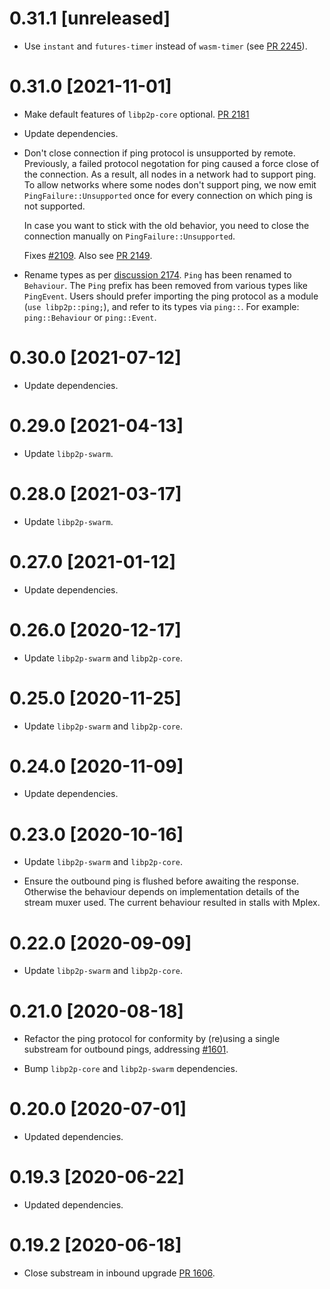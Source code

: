 # 0.31.1 [unreleased]

- Use `instant` and `futures-timer` instead of `wasm-timer` (see [PR 2245]).

[PR 2245]: https://github.com/libp2p/rust-libp2p/pull/2245

# 0.31.0 [2021-11-01]

- Make default features of `libp2p-core` optional.
  [PR 2181](https://github.com/libp2p/rust-libp2p/pull/2181)

- Update dependencies.

- Don't close connection if ping protocol is unsupported by remote.
  Previously, a failed protocol negotation for ping caused a force close of the connection.
  As a result, all nodes in a network had to support ping.
  To allow networks where some nodes don't support ping, we now emit
  `PingFailure::Unsupported` once for every connection on which ping is not supported.

  In case you want to stick with the old behavior, you need to close the connection
  manually on `PingFailure::Unsupported`.

  Fixes [#2109](https://github.com/libp2p/rust-libp2p/issues/2109). Also see [PR 2149].

  [PR 2149]: https://github.com/libp2p/rust-libp2p/pull/2149/

- Rename types as per [discussion 2174].
  `Ping` has been renamed to `Behaviour`.
  The `Ping` prefix has been removed from various types like `PingEvent`.
  Users should prefer importing the ping protocol as a module (`use libp2p::ping;`),
  and refer to its types via `ping::`. For example: `ping::Behaviour` or `ping::Event`.

  [discussion 2174]: https://github.com/libp2p/rust-libp2p/discussions/2174

# 0.30.0 [2021-07-12]

- Update dependencies.

# 0.29.0 [2021-04-13]

- Update `libp2p-swarm`.

# 0.28.0 [2021-03-17]

- Update `libp2p-swarm`.

# 0.27.0 [2021-01-12]

- Update dependencies.

# 0.26.0 [2020-12-17]

- Update `libp2p-swarm` and `libp2p-core`.

# 0.25.0 [2020-11-25]

- Update `libp2p-swarm` and `libp2p-core`.

# 0.24.0 [2020-11-09]

- Update dependencies.

# 0.23.0 [2020-10-16]

- Update `libp2p-swarm` and `libp2p-core`.

- Ensure the outbound ping is flushed before awaiting
  the response. Otherwise the behaviour depends on
  implementation details of the stream muxer used.
  The current behaviour resulted in stalls with Mplex.

# 0.22.0 [2020-09-09]

- Update `libp2p-swarm` and `libp2p-core`.

# 0.21.0 [2020-08-18]

- Refactor the ping protocol for conformity by (re)using
a single substream for outbound pings, addressing
[#1601](https://github.com/libp2p/rust-libp2p/issues/1601).

- Bump `libp2p-core` and `libp2p-swarm` dependencies.

# 0.20.0 [2020-07-01]

- Updated dependencies.

# 0.19.3 [2020-06-22]

- Updated dependencies.

# 0.19.2 [2020-06-18]

- Close substream in inbound upgrade
  [PR 1606](https://github.com/libp2p/rust-libp2p/pull/1606).
